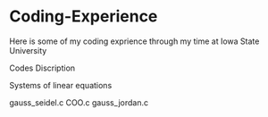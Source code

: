 # Coding-Experience

Here is some of my coding exprience through my time at Iowa State University

Codes Discription 

Systems of linear equations

gauss_seidel.c
COO.c
gauss_jordan.c

